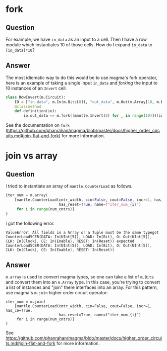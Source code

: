 # fork 
## Question
For example, we have `in_data` as an input to a cell. Then I have a row module
which instantiates 10 of those cells. How do I expand `in_data` to `[in_data]*10`?

## Answer
The most idiomatic way to do this would be to use magma's fork operator, here is an
example of taking a single input `in_data` and *forking* the input to 10 instances
of an `Invert` cell.
```python
class RowInvert(m.Circuit):
    IO = ["in_data", m.In(m.Bits[8]), "out_data", m.Out(m.Array[10, m.Bits[8]])]
    @classmethod
    def definition(io):
        io.out_data <= m.fork([mantle.Invert(8) for _ in range(10)])(io.in_data)
```
See the documentation on `fork`
(https://github.com/phanrahan/magma/blob/master/docs/higher_order_circuits.md#join-flat-and-fork)
for more information.

# join vs array
## Question
I tried to instantiate an array of `mantle.CounterLoad` as follows.

```python
iter_num = m.array(
    [mantle.CounterLoad(cntr_width, cin=False, cout=False, incr=1, has_ce=True,
                        has_reset=True, name=f"iter_num_{i}") 
     for i in range(num_cntrs)]
)
```

I got the following error.

```
ValueError: All fields in a Array or a Tuple must be the same typegot CounterLoad5CER(DATA: In(UInt[5]), LOAD: In(Bit), O: Out(UInt[5]), CLK: In(Clock), CE: In(Enable), RESET: In(Reset)) expected CounterLoad5CER(DATA: In(UInt[5]), LOAD: In(Bit), O: Out(UInt[5]), CLK: In(Clock), CE: In(Enable), RESET: In(Reset))
```

## Answer
`m.array` is used to convert magma types, so one can take a list of `m.Bit`s
and convert them into an `m.Array` type.  In this case, you're trying to convert
a list of instances and "join" there interfaces into an array. For this pattern,
use magma's `m.join` higher order circuit operator:
```
iter_num = m.join(
    [mantle.CounterLoad(cntr_width, cin=False, cout=False, incr=1, has_ce=True,
                        has_reset=True, name=f"iter_num_{i}") 
     for i in range(num_cntrs)]
)
```
See
https://github.com/phanrahan/magma/blob/master/docs/higher_order_circuits.md#join-flat-and-fork
for more information.
